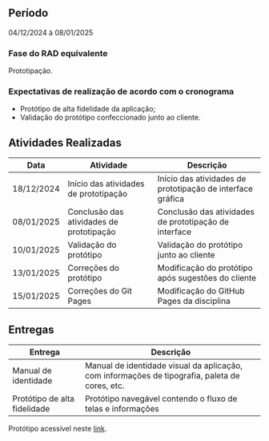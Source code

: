 ## Período

04/12/2024 à 08/01/2025

### Fase do RAD equivalente

Prototipação.

### Expectativas de realização de acordo com o cronograma

- Protótipo de alta fidelidade da aplicação;
- Validação do protótipo confeccionado junto ao cliente.

## Atividades Realizadas

| Data       | Atividade                           | Descrição                                                      |
|------------|-------------------------------------|----------------------------------------------------------------|
| 18/12/2024 | Início das atividades de prototipação | Início das atividades de prototipação de interface gráfica     |
| 08/01/2025 | Conclusão das atividades de prototipação | Conclusão das atividades de prototipação de interface          |
| 10/01/2025 | Validação do protótipo               | Validação do protótipo junto ao cliente                        |
| 13/01/2025 | Correções do protótipo               | Modificação do protótipo após sugestões do cliente             |
| 15/01/2025 | Correções do Git Pages               | Modificação do GitHub Pages da disciplina                      |

## Entregas

| Entrega                        | Descrição                                                                 |
|---------------------------------|---------------------------------------------------------------------------|
| Manual de identidade           | Manual de identidade visual da aplicação, com informações de tipografia, paleta de cores, etc. |
| Protótipo de alta fidelidade   | Protótipo navegável contendo o fluxo de telas e informações               |

Protótipo acessível neste [link](https://mdsreq-fga-unb.github.io/2024.2-T03-MicroData/visao_produto_projeto/prototipo/).